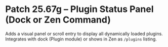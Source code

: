 # Patch 25.67g – Plugin Status Panel (Dock or Zen Command)

Adds a visual panel or scroll entry to display all dynamically loaded plugins. Integrates with dock (Plugin module) or shows in Zen as `/plugins` listing.
